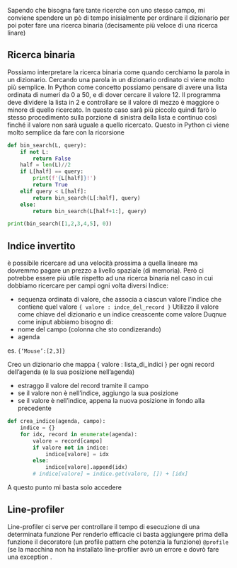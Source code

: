 Sapendo che bisogna fare tante ricerche con uno stesso campo, mi conviene spendere un pò di tempo inisialmente per ordinare il dizionario per poi poter fare una ricerca binaria (decisamente più veloce di una ricerca linare)
## Ricerca binaria
Possiamo interpretare la ricerca binaria come quando cerchiamo la parola in un dizionario. Cercando una parola in un dizionario ordinato ci viene molto più semplice. In Python come concetto possiamo pensare di avere una lista ordinata di numeri da 0 a 50, e di dover cercare il valore 12. Il programma deve dividere la lista in 2 e controllare se il valore di mezzo è maggiore o minore di quello ricercato. In questo caso sarà più piccolo quindi farò lo stesso procedimento sulla porzione di sinistra della lista e continuo così finché il valore non sarà uguale a quello ricercato. Questo in Python ci viene molto semplice da fare con la ricorsione

```python
def bin_search(L, query):
	if not L:
		return False
	half = len(L)//2
	if L[half] == query:
		print(f'{L[half]}!')
		return True
	elif query < L[half]:
		return bin_search(L[:half], query)
	else:
		return bin_search(L[half+1:], query)

print(bin_search([1,2,3,4,5], 0))

```


## Indice invertito
è possibile ricercare ad una velocità prossima a quella lineare ma dovremmo pagare un prezzo a livello spaziale (di memoria). Però ci potrebbe essere più utile rispetto ad una ricerca binaria nel caso in cui dobbiamo ricercare per campi ogni volta diversi
Indice:
- sequenza ordinata di valore, che associa a ciascun valore l’indice che contiene quel valore
`{ valore : indce_del_record }`
Utilizzo il valore come chiave del dizionario e un indice creascente come valore
Duqnue come iniput abbiamo bisogno di:
- nome del campo (colonna che sto condizerando)
- agenda

es. `{‘Mouse’:[2,3]}`

Creo un dizionario che mappa { valore : lista_di_indici } per ogni record dell’agenda (e la sua posizione nell’agenda)
- estraggo il valore del record tramite il campo
- se il valore non è nell’indice, aggiungo la sua posizione
- se il valore è nell’indice, appena la nuova posizione in fondo alla precedente


```python
def crea_indice(agenda, campo):
	indice = {}
	for idx, record in enumerate(agenda):
		valore = record[campo]
		if valore not in indice:
			indice[valore] = idx
		else:
			indice[valore].append(idx)
		# indice[valore] = indice.get(valore, []) + [idx]
```

A questo punto mi basta solo accedere 

## Line-profiler
Line-profiler ci serve per controllare il tempo di esecuzione di una determinata funzione
Per renderlo efficacie ci basta aggiungere prima della funzione il decoratore (un profile pattern che potenzia la funzione) `@profile` (se la macchina non ha installato line-profiler avrò un errore e dovrò fare una exception . 